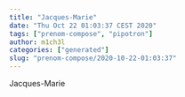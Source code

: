 ```yaml
---
title: "Jacques-Marie"
date: "Thu Oct 22 01:03:37 CEST 2020"
tags: ["prenom-compose", "pipotron"]
author: m1ch3l
categories: ["generated"]
slug: "prenom-compose/2020-10-22-01:03:37"
---
```


Jacques-Marie
